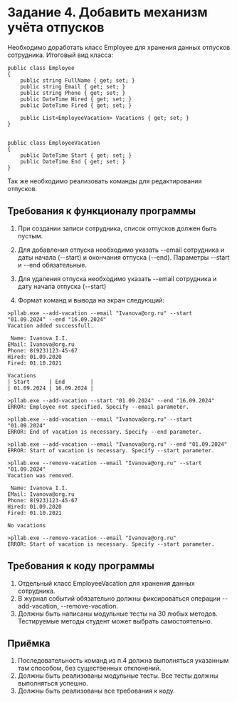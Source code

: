 # Задание 4. Добавить механизм учёта отпусков

Необходимо доработать класс Employee для хранения данных отпусков сотрудника. Итоговый вид класса:

```CSharp
public class Employee
{
    public string FullName { get; set; }
    public string Email { get; set; }
    public string Phone { get; set; }
    public DateTime Hired { get; set; }
    public DateTime Fired { get; set; }

    public List<EmployeeVacation> Vacations { get; set; }
}


public class EmployeeVacation
{
    public DateTime Start { get; set; }
    public DateTime End { get; set; }
}
```

Так же необходимо реализовать команды для редактирования отпусков.

## Требования к функционалу программы

1. При создании записи сотрудника, список отпусков должен быть пустым.

2. Для добавления отпуска необходимо указать --email сотрудника и даты начала (--start) и окончания отпуска (--end). Параметры --start и --end обязательные.

3. Для удаления отпуска необходимо указать --email сотрудника и дату начала отпуска (--start)

4. Формат команд и вывода на экран следующий:

```Shell
>pllab.exe --add-vacation --email "Ivanova@org.ru" --start "01.09.2024" --end "16.09.2024"
Vacation added successfull.

 Name: Ivanova I.I.
EMail: Ivanova@org.ru
Phone: 8(923)123-45-67
Hired: 01.09.2020
Fired: 01.10.2021

Vacations
| Start      | End        |
| 01.09.2024 | 16.09.2024 |

>pllab.exe --add-vacation --start "01.09.2024" --end "16.09.2024"
ERROR: Employee not specified. Specify --email parameter.

>pllab.exe --add-vacation --email "Ivanova@org.ru" --start "01.09.2024" 
ERROR: End of vacation is necessary. Specify --end parameter.

>pllab.exe --add-vacation --email "Ivanova@org.ru" --end "01.09.2024" 
ERROR: Start of vacation is necessary. Specify --start parameter.

>pllab.exe --remove-vacation --email "Ivanova@org.ru" --start "01.09.2024"
Vacation was removed.

 Name: Ivanova I.I.
EMail: Ivanova@org.ru
Phone: 8(923)123-45-67
Hired: 01.09.2020
Fired: 01.10.2021

No vacations

>pllab.exe --remove-vacation --email "Ivanova@org.ru"
ERROR: Start of vacation is necessary. Specify --start parameter.
```

## Требования к коду программы

1. Отдельный класс EmployeeVacation для хранения данных сотрудника.
2. В журнал событий обязательно должны фиксироваться операции --add-vacation, --remove-vacation.
3. Должны быть написаны модульные тесты на 30 любых методов. Тестируемые методы студент может выбрать самостоятельно.

## Приёмка

1. Последовательность команд из п.4 должна выполняться указанным там способом, без существенных отклонений.
2. Должны быть реализованы модульные тесты. Все тесты должны выполняться успешно.
3. Должны быть реализованы все требования к коду.
